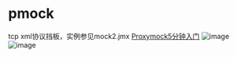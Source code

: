 # pmock
tcp xml协议挡板，实例参见mock2.jmx
[Proxymock5分钟入门](https://github.com/Eric033/proxymock/wiki/%E4%BD%BF%E7%94%A8%E8%AF%B4%E6%98%8E)
![image](https://user-images.githubusercontent.com/32832321/212856439-cd3c5919-3c60-4577-bc5b-8ad1cd49a8c3.png)
![image](https://user-images.githubusercontent.com/32832321/212856364-cd4b34b0-6685-4877-98c8-bee66dc2249b.png)
